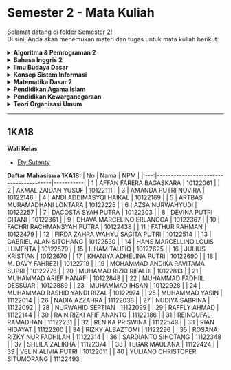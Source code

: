 # Semester 2 - Mata Kuliah
Selamat datang di folder Semester 2!  
Di sini, Anda akan menemukan materi dan tugas untuk mata kuliah berikut:

<details>
  <summary><strong>Algoritma & Pemrograman 2</strong></summary>
  
  - Algoritma & Pemrograman 2A
    - **Dosen Pengampu:** [Rizki Ariyani, SKOM., MMSI.,](http://rizkiariyani.staff.gunadarma.ac.id/)
    - [Materi](https://drive.google.com/drive/folders/1HlYTXt_DdcxvpfGP6MkECHxwoX1OntfQ?usp=drive_link)
    
  - Algoritma & Pemrograman 2B
    - **Dosen Pengampu:** [Ety Sutanty](http://ety_s.staff.gunadarma.ac.id/)
    - [Materi](https://drive.google.com/drive/folders/1HlYTXt_DdcxvpfGP6MkECHxwoX1OntfQ?usp=drive_link)
    
  - Algoritma & Pemrograman 2C
    - **Dosen Pengampu:** [Rizki Ariyani, SKOM., MMSI.,](http://rizkiariyani.staff.gunadarma.ac.id/)
    - [Materi](https://drive.google.com/drive/folders/1bDHRok2um_4DzJJ_vpRuaeLNQOFLIsOr?usp=drive_link)
</details>

<details>
  <summary><strong>Bahasa Inggris 2</strong></summary>

  - **Dosen Pengampu:** [Irsya Indiwara](http://irsya_indiwara.staff.gunadarma.ac.id/)
  - [Materi](https://drive.google.com/drive/folders/1MrHug_vaO1xv5zaG9EzrILZzO0jchPZy?usp=drive_link)
</details>

<details>
  <summary><strong>Ilmu Budaya Dasar</strong></summary>

  - **Dosen Pengampu:** [Dimas Radhitio Atmohadikusumo](http://atmohadikusumo.staff.gunadarma.ac.id/)
  - [Materi](https://drive.google.com/drive/folders/1bMNjZM4PHK1pd-TlghqGV6zaIy17MA4W?usp=drive_link)
</details>

<details>
  <summary><strong>Konsep Sistem Informasi</strong></summary>

  - Konsep Sistem Informasi A
    - **Dosen Pengampu:** [Esti Setyaningsih, SKOM, MMSI](http://esti.staff.gunadarma.ac.id/)
    - [Materi](https://drive.google.com/drive/folders/1ni0wZ3PHLRWoIBsVD1zMiuFwsl909v7G?usp=drive_link)

  - Konsep Sistem Informasi B
    - **Dosen Pengampu:** [Dr. Pipit Dewi Arnesia, SKom., MMSI.](http://pdarnesia.staff.gunadarma.ac.id/)
    - [Materi](https://drive.google.com/drive/folders/12I0rO2ih4F-2YToPNTLBOZYlUzn1XqFx?usp=drive_link)

  - Konsep Sistem Informasi C
    - **Dosen Pengampu:** [Winarsih](http://winarsih.staff.gunadarma.ac.id/)
    - [Materi](https://drive.google.com/drive/folders/1eP7A60DZrw2JRL8deeW3d1_jJJCVVy9a?usp=drive_link)
</details>

<details>
  <summary><strong>Matematika Dasar 2</strong></summary>

  - Matematika Dasar 2A
    - **Dosen Pengampu:** [Juniarso, ST., MT](http://juniarso.staff.gunadarma.ac.id/)
    - [Materi](https://drive.google.com/drive/folders/1-7FD0H-6IfzQ0Ueqrgtx9FNCkqOLs6b2?usp=drive_link)

  - Matematika Dasar 2B
    - **Dosen Pengampu:** [Erfiana Wahyuningsih, ST., MT](http://erfiana_wahyuningsih.staff.gunadarma.ac.id/)
    - [Materi](https://drive.google.com/drive/folders/1vQvJH6roAWba2x32oAhzAj56-src1vtm?usp=drive_link)
</details>

<details>
  <summary><strong>Pendidikan Agama Islam</strong></summary>

  - **Dosen Pengampu:** [Novianto, MA.Hum](http://novianto.staff.gunadarma.ac.id/)
  - [Materi](https://drive.google.com/drive/folders/1m4kHEasseAxiU2pCs90VIyVA0r7HurZc?usp=drive_link)
</details>

<details>
  <summary><strong>Pendidikan Kewarganegaraan</strong></summary>

  - **Dosen Pengampu:** [Muhamad Farid Mahmud, SE, MM](http://mfarid.staff.gunadarma.ac.id/)
  - [Materi](https://drive.google.com/drive/folders/1m2VWBkYMnyW6RCbNW17F4l_KbS5bXtxl?usp=drive_link)
</details>

<details>
  <summary><strong>Teori Organisasi Umum</strong></summary>

  - **Dosen Pengampu:** [Angga Putri Ekanova](http://angga_putri.staff.gunadarma.ac.id/)
  - [Materi](https://drive.google.com/drive/folders/1ZSxO5GoWRabuWMksDvG_RpqqSdod3yVb?usp=drive_link)
</details>

---
## 1KA18
**Wali Kelas**
- [Ety Sutanty](http://ety_s.staff.gunadarma.ac.id/)

**Daftar Mahasiswa 1KA18:**
| No  | Nama                                   | NPM       |
|:---:|----------------------------------------|-----------|
|  1  | AFFAN FARERA BAGASKARA                 | 10122061  |
|  2  | AKMAL ZAIDAN YUSUF                     | 10122111  |
|  3  | AMANDA PUTRI NOVIRA                    | 10122146  |
|  4  | ANDI ADDIMASYQI HAIKAL                 | 10122169  |
|  5  | ARTBAS MURAMADHANI LONTARA             | 10122225  |
|  6  | AZSA NURWAHYUDI                        | 10122257  |
|  7  | DACOSTA SYAH PUTRA                     | 10122303  |
|  8  | DEVINA PUTRI GITANI                    | 10122361  |
|  9  | DHAVA MARCELINO ERLANGGA               | 10122367  |
| 10  | FACHRI RACHMANSYAH PUTRA               | 10122438  |
| 11  | FATHUR RAHMAN                          | 10122479  |
| 12  | FIRDA ZAHRA WAHYU SAGITA PUTRI         | 10122514  |
| 13  | GABRIEL ALAN SITOHANG                  | 10122530  |
| 14  | HANS MARCELLINO LOUIS LUMENTA          | 10122579  |
| 15  | ILHAM TAUFIQ                           | 10122625  |
| 16  | JULIUS KRISTIAN                        | 10122670  |
| 17  | KHANIYA ADHELINA PUTRI                 | 10122690  |
| 18  | M. DAVY FAHREZI                        | 10122719  |
| 19  | MOHAMMAD ANDIKA RAVITAMA SUPRI         | 10122776  |
| 20  | MUHAMAD RIZKI RIFALDI                  | 10122813  |
| 21  | MUHAMMAD ARIEF HANAFI                  | 10122848  |
| 22  | MUHAMMAD FADHIIL DESSUAR               | 10122889  |
| 23  | MUHAMMAD IHSAN                         | 10122928  |
| 24  | MUHAMMAD RASHID YANDI RIZAL            | 10122974  |
| 25  | MUHAMMAD YASIN                         | 11122014  |
| 26  | NADIA AZZAHRA                          | 11122038  |
| 27  | NUDIYA SABRINA                         | 11122092  |
| 28  | NURWAHID SEPTIAN                       | 11122099  |
| 29  | RAFFLY AHMAD                           | 11122144  |
| 30  | RAIN RIZKI AFIF ANANTO                 | 11122186  |
| 31  | REINOUFAL RAMADHAN                     | 11122231  |
| 32  | RENIKA PRISWINA                        | 11122549  |
| 33  | RIAN HIDAYAT                           | 11122260  |
| 34  | RIZKY ALBAZTOMI                        | 11122296  |
| 35  | ROSANA RIZKY NUR FADHILAH              | 11122314  |
| 36  | SARDIANTO SIHOTANG                     | 11122348  |
| 37  | SHEILA ZALIKHA                         | 11122374  |
| 38  | TEGAR MAULANA                          | 11122424  |
| 39  | VELIN ALIVIA PUTRI                     | 10122011  |
| 40  | YULIANO CHRISTOPER SITUMORANG          | 11122493  |


